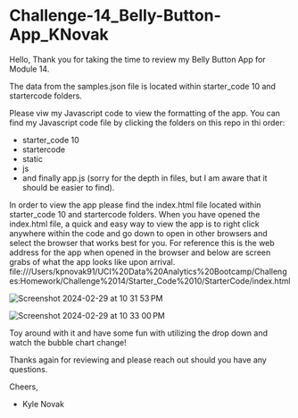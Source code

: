# Challenge-14_Belly-Button-App_KNovak

Hello,
Thank you for taking the time to review my Belly Button App for Module 14.

The data from the samples.json file is located within starter_code 10 and startercode folders.

Please viw my Javascript code to view the formatting of the app.
You can find my Javascript code file by clicking the folders on this repo in thi order:
- starter_code 10
- startercode
- static
- js
- and finally app.js (sorry for the depth in files, but I am aware that it should be easier to find).

In order to view the app please find the index.html file located within starter_code 10 and startercode folders.
When you have opened the index.html file, a quick and easy way to view the app is to right click anywhere within the code and go down to open in other browsers and select the browser that works best for you.
For reference this is the web address for the app when opened in the browser and below are screen grabs of what the app looks like upon arrival.
  file:///Users/kpnovak91/UCI%20Data%20Analytics%20Bootcamp/Challenges:Homework/Challenge%2014/Starter_Code%2010/StarterCode/index.html

![Screenshot 2024-02-29 at 10 31 53 PM](https://github.com/NovaKyle91/Challenge-14_Belly-Button-App_KNovak/assets/145889239/c212c64e-e5d3-44f6-8cf9-651e7dc7fa6b)

![Screenshot 2024-02-29 at 10 33 00 PM](https://github.com/NovaKyle91/Challenge-14_Belly-Button-App_KNovak/assets/145889239/cbe2505c-321b-47e1-a5a1-f45dde335ab0)

Toy around with it and have some fun with utilizing the drop down and watch the bubble chart change!

Thanks again for reviewing and please reach out should you have any questions.

Cheers,
- Kyle Novak

